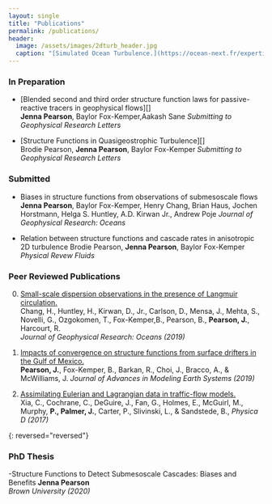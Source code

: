 ```yaml
---
layout: single
title: "Publications"
permalink: /publications/
header:
  image: /assets/images/2dturb_header.jpg
  caption: "[Simulated Ocean Turbulence.](https://ocean-next.fr/expertise/natl60/)"
---
```


### In Preparation

- [Blended second and third order structure function laws for passive-reactive tracers in geophysical flows][]  
  **Jenna Pearson**, Baylor Fox-Kemper,Aakash Sane
  *Submitting to Geophysical Research Letters*  
  
- [Structure Functions in Quasigeostrophic Turbulence][]   
  Brodie Pearson, **Jenna Pearson**, Baylor Fox-Kemper
  *Submitting to Geophysical Research Letters*    
  
### Submitted
- Biases in structure functions from observations of submesoscale flows 
  **Jenna Pearson**, Baylor Fox-Kemper, Henry Chang, Brian Haus, Jochen Horstmann, Helga S. Huntley, A.D. Kirwan Jr., Andrew Poje
  *Journal of Geophysical Research: Oceans*  
  
- Relation between structure functions and cascade rates in anisotropic 2D turbulence
  Brodie Pearson, **Jenna Pearson**, Baylor Fox-Kemper
  *Physical Revew Fluids*  

### Peer Reviewed Publications


0.  [Small-scale dispersion observations in the presence of Langmuir circulation.][3]  
    Chang, H., Huntley, H., Kirwan, D., Jr., Carlson, D., Mensa, J., Mehta, S., Novelli, G., Ozgokomen, T., Fox-Kemper,B.,    Pearson, B., **Pearson, J.**, Harcourt, R.  
    *Journal of Geophysical Research: Oceans (2019)*  

0.  [Impacts of convergence on structure functions from surface drifters in the Gulf of Mexico.][2]  
    **Pearson, J.**, Fox-Kemper, B., Barkan, R., Choi, J., Bracco, A., & McWilliams, J.
    *Journal of Advances in Modeling Earth Systems (2019)*  

0.  [Assimilating Eulerian and Lagrangian data in traffic-flow models.][1]  
    Xia, C., Cochrane, C., DeGuire, J., Fan, G., Holmes, E., McGuirl, M., Murphy, **P., Palmer, J.**, Carter, P., Slivinski, L., & Sandstede, B.,
    *Physica D (2017)*  

{: reversed="reversed"}


### PhD Thesis  
-Structure Functions to Detect Submesoscale Cascades: Biases and Benefits
**Jenna Pearson**  
*Brown University (2020)*  



[1]: /assets/documents/Xiaetal2017.pdf
[2]: /assets/documents/Pearsonetal2019.pdf
[3]: /assets/documents/Changetal2019.pdf
